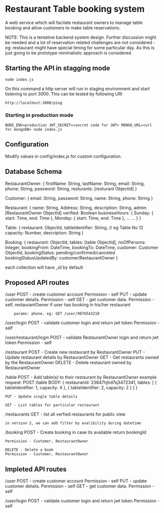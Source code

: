 # Restaurant Table booking system

A web service which will facilate restaurant owners to manage table booking and allow customers to make table reservations.


NOTE: This is a tentative backend system design. Further discussion might be needed and a lot of reservation related challenges are not considered - eg: restaurant might have special timing for some particular day. As this is just going to be prototype minimalistic approach is considered.

## Starting the API in stagging mode

    node index.js

On this command a http server will run in staging environment and start listening to port 3000. 
This can be tested by following URI
    
    http://localhost:3000/ping

### Starting in production mode
    
    NODE_ENV=production JWT_SECRET=<secret code for JWT> MONGO_URL=<url for mongoDB> node index.js

## Configuration
Modify values in config/index.js for custom configuration.

## Database Schema

RestaurantOwner: {
	firstName: String,
	lastName: String,
	email: String,
	phone: String,
	password: String,
	resturants: [resturant ObjectId] 
}

Customer: {
	email: String,
	password: String,
	name: String,
	phone: String
}

Restaurant: {
	name: String,
	Address: String,
	description: String,
	admin: [RestaurantOwner ObjectId]
	verified: Boolean
	businessHours: {
		Sunday: {
			start: Time,
			end: Time
		},
		Monday: {
			start: Time,
			end: Time
		},
		...
		...
	}
}

Table: {
	restaurant: ObjectId,
	tableIdentifier: String,	// eg Table No 12
	capacity: Number,
	description: String
}

Booking: {
	restaurant: ObjectId,
	tables: [table ObjectId],
	noOfPersons: Integer,
	bookingFrom: DateTime,
	bookingTo: DateTime,
	customer: Customer ObjectId,
	bookingStatus: pending/confirmed/canceled
	bookingStatusUpdatedBy: customer/RestaurantOwner
}

each collection will have _id by default


## Proposed API routes

/user
	POST - create customer account
		Permission - self
	PUT - update customer details.
		Permission - self
	GET - get customer data.
		Permission - self, restaurantOwner if user has booking in his/her restaurant

		params: phone, eg: GET /user/9876543210

/user/login
	POST - validate customer login and return jwt token
		Permission - self

/user/restaurant/login
	POST - validate RestaurantOwner login and return jwt token
		Permission - self

/restaurant
	POST - Create new restaurant by RestaurantOwner
	PUT - Update restaurant details by RestaurantOwner
	GET - Get restaurants owned by the RestaurantOwner
	DELETE - Delete restaurant owned by RestaurantOwner

/table
	POST - Add table(s) to their restaurant by RestaurantOwner
	example request:
		POST /table
		BODY: {
			restauranId: 23847hjhd7q3472341,
			tables: [
				{
					tableIdentifier: 1,
					capacity: 4
				},
				{
					tableIdentifier: 2,
					capacity: 2
				}
			]
		}

	PUT - Update single table details

	GET - List tables for particular restaurant

/restaurants
	GET - list all verfied restaurants for public view

	in version 2, we can add filter by avalibility during datetime

/booking
	POST - Create booking in case its available
		return bookingId

	Permission - Customer, RestaurantOwner

	DELETE - Delete a book
	Permission - Customer, RestaurantOwner

## Impleted API routes

/user
	POST - create customer account
		Permission - self
	PUT - update customer details.
		Permission - self
	GET - get customer data.
		Permission - self

/user/login
	POST - validate customer login and return jwt token
		Permission - self


